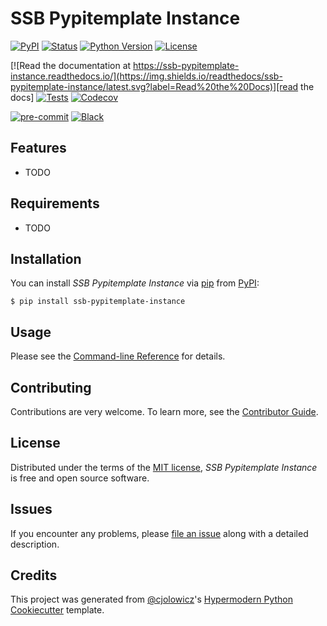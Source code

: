 # SSB Pypitemplate Instance

[![PyPI](https://img.shields.io/pypi/v/ssb-pypitemplate-instance.svg)][pypi status]
[![Status](https://img.shields.io/pypi/status/ssb-pypitemplate-instance.svg)][pypi status]
[![Python Version](https://img.shields.io/pypi/pyversions/ssb-pypitemplate-instance)][pypi status]
[![License](https://img.shields.io/pypi/l/ssb-pypitemplate-instance)][license]

[![Read the documentation at https://ssb-pypitemplate-instance.readthedocs.io/](https://img.shields.io/readthedocs/ssb-pypitemplate-instance/latest.svg?label=Read%20the%20Docs)][read the docs]
[![Tests](https://github.com/statisticsnorway/ssb-pypitemplate-instance/workflows/Tests/badge.svg)][tests]
[![Codecov](https://codecov.io/gh/statisticsnorway/ssb-pypitemplate-instance/branch/main/graph/badge.svg)][codecov]

[![pre-commit](https://img.shields.io/badge/pre--commit-enabled-brightgreen?logo=pre-commit&logoColor=white)][pre-commit]
[![Black](https://img.shields.io/badge/code%20style-black-000000.svg)][black]

[pypi status]: https://pypi.org/project/ssb-pypitemplate-instance/
[read the docs]: https://ssb-pypitemplate-instance.readthedocs.io/
[tests]: https://github.com/statisticsnorway/ssb-pypitemplate-instance/actions?workflow=Tests
[codecov]: https://app.codecov.io/gh/statisticsnorway/ssb-pypitemplate-instance
[pre-commit]: https://github.com/pre-commit/pre-commit
[black]: https://github.com/psf/black

## Features

- TODO

## Requirements

- TODO

## Installation

You can install _SSB Pypitemplate Instance_ via [pip] from [PyPI]:

```console
$ pip install ssb-pypitemplate-instance
```

## Usage

Please see the [Command-line Reference] for details.

## Contributing

Contributions are very welcome.
To learn more, see the [Contributor Guide].

## License

Distributed under the terms of the [MIT license][license],
_SSB Pypitemplate Instance_ is free and open source software.

## Issues

If you encounter any problems,
please [file an issue] along with a detailed description.

## Credits

This project was generated from [@cjolowicz]'s [Hypermodern Python Cookiecutter] template.

[@cjolowicz]: https://github.com/cjolowicz
[pypi]: https://pypi.org/
[hypermodern python cookiecutter]: https://github.com/cjolowicz/cookiecutter-hypermodern-python
[file an issue]: https://github.com/statisticsnorway/ssb-pypitemplate-instance/issues
[pip]: https://pip.pypa.io/

<!-- github-only -->

[license]: https://github.com/statisticsnorway/ssb-pypitemplate-instance/blob/main/LICENSE
[contributor guide]: https://github.com/statisticsnorway/ssb-pypitemplate-instance/blob/main/CONTRIBUTING.md
[command-line reference]: https://ssb-pypitemplate-instance.readthedocs.io/en/latest/usage.html
